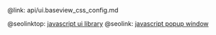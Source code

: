 @link: api/ui.baseview_css_config.md

@seolinktop: [javascript ui library](https://webix.com)
@seolink: [javascript popup window](https://webix.com/widget/popup/)